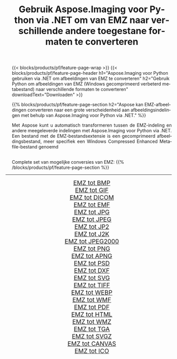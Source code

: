 ﻿---
title: Gebruik Aspose.Imaging voor Python via .NET om van EMZ naar verschillende andere toegestane formaten te converteren 
weight: 3920
url: /nl/python-net/conversion/from/emz 
lang: nl
langdirlevel: 2
locales: zh-hans,ja,it,ru,de,es,fr,nl,id,lt,pl,pt,vi,tr,ko,zh-hant,ar,hi,th,sv,cs,uk,he
description: U kunt snel transformeren van EMZ(Windows gecomprimeerd verbeterd metabestand) naar verschillende formaten met behulp van Aspose.Imaging voor Python via .NET.
---

{{< blocks/products/pf/feature-page-wrap >}}
{{< blocks/products/pf/feature-page-header h1="Aspose.Imaging voor Python gebruiken via .NET om afbeeldingen van EMZ te converteren" h2="Gebruik Python om afbeeldingen van EMZ (Windows gecomprimeerd verbeterd metabestand) naar verschillende formaten te converteren" downloadText="Downloaden" >}}


{{% blocks/products/pf/feature-page-section  h2="Aspose kan EMZ-afbeeldingen converteren naar een grote verscheidenheid aan afbeeldingsindelingen met behulp van Aspose.Imaging voor Python via .NET." %}}
<p align=justify>Met Aspose kunt u automatisch transformeren tussen de EMZ-indeling en andere meegeleverde indelingen met Aspose.Imaging voor Python via .NET. Een bestand met de EMZ-bestandsextensie is een gecomprimeerd afbeeldingsbestand, meer specifiek een Windows Compressed Enhanced Metafile-bestand genoemd</p>
<br/>
Complete set van mogelijke conversies van EMZ:
{{% /blocks/products/pf/feature-page-section %}}
<div class="container-fluid productfamilypage bg-gray">
    <div class="convertypes bg-gray agp-content section">
        <div class="container">
		<hr style="margin-left:-20px;"/>
		<div class="row other-converters" style="gap: 10px;font-size: 19px;text-align:center;">
		    <div class='col-md-2 other-converter remove-lp remove-rp'><a href="/imaging/nl/python-net/conversion/emz-to-bmp" style="padding:15px;">EMZ tot BMP</a></div><div class='col-md-2 other-converter remove-lp remove-rp'><a href="/imaging/nl/python-net/conversion/emz-to-gif" style="padding:15px;">EMZ tot GIF</a></div><div class='col-md-2 other-converter remove-lp remove-rp'><a href="/imaging/nl/python-net/conversion/emz-to-dicom" style="padding:15px;">EMZ tot DICOM</a></div><div class='col-md-2 other-converter remove-lp remove-rp'><a href="/imaging/nl/python-net/conversion/emz-to-emf" style="padding:15px;">EMZ tot EMF</a></div><div class='col-md-2 other-converter remove-lp remove-rp'><a href="/imaging/nl/python-net/conversion/emz-to-jpg" style="padding:15px;">EMZ tot JPG</a></div><div class='col-md-2 other-converter remove-lp remove-rp'><a href="/imaging/nl/python-net/conversion/emz-to-jpeg" style="padding:15px;">EMZ tot JPEG</a></div><div class='col-md-2 other-converter remove-lp remove-rp'><a href="/imaging/nl/python-net/conversion/emz-to-jp2" style="padding:15px;">EMZ tot JP2</a></div><div class='col-md-2 other-converter remove-lp remove-rp'><a href="/imaging/nl/python-net/conversion/emz-to-j2k" style="padding:15px;">EMZ tot J2K</a></div><div class='col-md-2 other-converter remove-lp remove-rp'><a href="/imaging/nl/python-net/conversion/emz-to-jpeg2000" style="padding:15px;">EMZ tot JPEG2000</a></div><div class='col-md-2 other-converter remove-lp remove-rp'><a href="/imaging/nl/python-net/conversion/emz-to-png" style="padding:15px;">EMZ tot PNG</a></div><div class='col-md-2 other-converter remove-lp remove-rp'><a href="/imaging/nl/python-net/conversion/emz-to-apng" style="padding:15px;">EMZ tot APNG</a></div><div class='col-md-2 other-converter remove-lp remove-rp'><a href="/imaging/nl/python-net/conversion/emz-to-psd" style="padding:15px;">EMZ tot PSD</a></div><div class='col-md-2 other-converter remove-lp remove-rp'><a href="/imaging/nl/python-net/conversion/emz-to-dxf" style="padding:15px;">EMZ tot DXF</a></div><div class='col-md-2 other-converter remove-lp remove-rp'><a href="/imaging/nl/python-net/conversion/emz-to-svg" style="padding:15px;">EMZ tot SVG</a></div><div class='col-md-2 other-converter remove-lp remove-rp'><a href="/imaging/nl/python-net/conversion/emz-to-tiff" style="padding:15px;">EMZ tot TIFF</a></div><div class='col-md-2 other-converter remove-lp remove-rp'><a href="/imaging/nl/python-net/conversion/emz-to-webp" style="padding:15px;">EMZ tot WEBP</a></div><div class='col-md-2 other-converter remove-lp remove-rp'><a href="/imaging/nl/python-net/conversion/emz-to-wmf" style="padding:15px;">EMZ tot WMF</a></div><div class='col-md-2 other-converter remove-lp remove-rp'><a href="/imaging/nl/python-net/conversion/emz-to-pdf" style="padding:15px;">EMZ tot PDF</a></div><div class='col-md-2 other-converter remove-lp remove-rp'><a href="/imaging/nl/python-net/conversion/emz-to-html" style="padding:15px;">EMZ tot HTML</a></div><div class='col-md-2 other-converter remove-lp remove-rp'><a href="/imaging/nl/python-net/conversion/emz-to-wmz" style="padding:15px;">EMZ tot WMZ</a></div><div class='col-md-2 other-converter remove-lp remove-rp'><a href="/imaging/nl/python-net/conversion/emz-to-tga" style="padding:15px;">EMZ tot TGA</a></div><div class='col-md-2 other-converter remove-lp remove-rp'><a href="/imaging/nl/python-net/conversion/emz-to-svgz" style="padding:15px;">EMZ tot SVGZ</a></div><div class='col-md-2 other-converter remove-lp remove-rp'><a href="/imaging/nl/python-net/conversion/emz-to-canvas" style="padding:15px;">EMZ tot CANVAS</a></div><div class='col-md-2 other-converter remove-lp remove-rp'><a href="/imaging/nl/python-net/conversion/emz-to-ico" style="padding:15px;">EMZ tot ICO</a></div>
                </div>
        </div>
    </div>
</div>
<br/>

